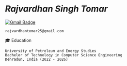 # _Rajvardhan Singh Tomar_
[![Gmail Badge](https://img.shields.io/badge/Gmail-d14836?style=flat-square&logo=Gmail&logoColor=white&link=mailto:rajvardhantomar25@gmail.com)](mailto:rajvardhantomar25@gmail.com@gmail.com)
```
rajvardhantomar25@gmail.com
```
🎓 Education
```
University of Petroleum and Energy Studies
Bachelor of Technology in Computer Science Engineering
Dehradun, India (2022 - 2026)
```

